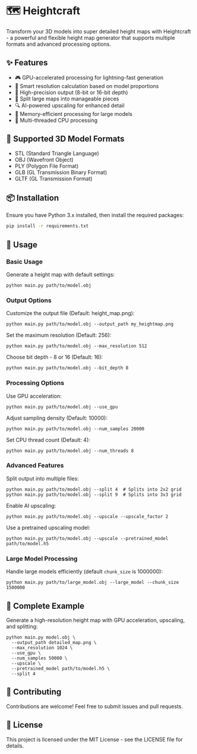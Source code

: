 # 🗺️ Heightcraft

Transform your 3D models into super detailed height maps with Heightcraft - a powerful and flexible height map generator that supports multiple formats and advanced processing options.

## ✨ Features

- 🎮 GPU-accelerated processing for lightning-fast generation
- 🎯 Smart resolution calculation based on model proportions
- 🎨 High-precision output (8-bit or 16-bit depth)
- 🧩 Split large maps into manageable pieces
- 🔍 AI-powered upscaling for enhanced detail
- 💾 Memory-efficient processing for large models
- 🚀 Multi-threaded CPU processing

## 🔧 Supported 3D Model Formats

- STL (Standard Triangle Language)
- OBJ (Wavefront Object)
- PLY (Polygon File Format)
- GLB (GL Transmission Binary Format)
- GLTF (GL Transmission Format)

## 📦 Installation

Ensure you have Python 3.x installed, then install the required packages:

```bash
pip install -r requirements.txt
```

## 🚀 Usage

### Basic Usage

Generate a height map with default settings:

```shellscript
python main.py path/to/model.obj
```

### Output Options

Customize the output file (Default: height_map.png):

```shellscript
python main.py path/to/model.obj --output_path my_heightmap.png
```

Set the maximum resolution (Default: 256):

```shellscript
python main.py path/to/model.obj --max_resolution 512
```

Choose bit depth - 8 or 16 (Default: 16):

```shellscript
python main.py path/to/model.obj --bit_depth 8
```

### Processing Options

Use GPU acceleration:

```shellscript
python main.py path/to/model.obj --use_gpu
```

Adjust sampling density (Default: 10000):

```shellscript
python main.py path/to/model.obj --num_samples 20000
```

Set CPU thread count (Default: 4):

```shellscript
python main.py path/to/model.obj --num_threads 8
```

### Advanced Features

Split output into multiple files:

```shellscript
python main.py path/to/model.obj --split 4  # Splits into 2x2 grid
python main.py path/to/model.obj --split 9  # Splits into 3x3 grid
```

Enable AI upscaling:

```shellscript
python main.py path/to/model.obj --upscale --upscale_factor 2
```

Use a pretrained upscaling model:

```shellscript
python main.py path/to/model.obj --upscale --pretrained_model path/to/model.h5
```

### Large Model Processing

Handle large models efficiently (default `chunk_size` is 1000000):

```shellscript
python main.py path/to/large_model.obj --large_model --chunk_size 1500000
```

## 🔄 Complete Example

Generate a high-resolution height map with GPU acceleration, upscaling, and splitting:

```shellscript
python main.py model.obj \
  --output_path detailed_map.png \
  --max_resolution 1024 \
  --use_gpu \
  --num_samples 50000 \
  --upscale \
  --pretrained_model path/to/model.h5 \
  --split 4
```

## 🤝 Contributing

Contributions are welcome! Feel free to submit issues and pull requests.

## 📝 License

This project is licensed under the MIT License - see the LICENSE file for details.
